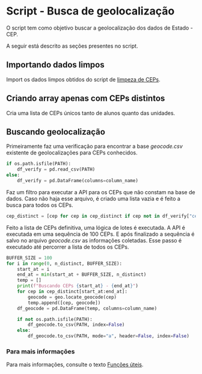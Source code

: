 # Script - Busca de geolocalização

O script tem como objetivo buscar a geolocalização dos dados de Estado - CEP.

A seguir está descrito as seções presentes no script.

## Importando dados limpos

Import os dados limpos obtidos do script de [limpeza de CEPs](./01_cep_cleaning.md).

## Criando array apenas com CEPs distintos

Cria uma lista de CEPs únicos tanto de alunos quanto das unidades.

## Buscando geolocalização

Primeiramente faz uma verificação para encontrar a base *geocode.csv* existente de geolocalizações para CEPs conhecidos.

```python
if os.path.isfile(PATH):
    df_verify = pd.read_csv(PATH)
else:
    df_verify = pd.DataFrame(columns=column_name)
```

 Faz um filtro para executar a API para os CEPs que não constam na base de dados. Caso não haja esse arquivo, é criado uma lista vazia e é feito a busca para todos os CEPs.

```python
cep_distinct = [cep for cep in cep_distinct if cep not in df_verify["cep"].values]
```

Feito a lista de CEPs definitiva, uma lógica de lotes é executada. A API é executada em uma sequência de 100 CEPs. E após finalizado a sequência é salvo no arquivo *geocode.csv* as informações coletadas. Esse passo é executado até percorrer a lista de todos os CEPs.

```python
BUFFER_SIZE = 100
for i in range(0, n_distinct, BUFFER_SIZE):
    start_at = i
    end_at = min(start_at + BUFFER_SIZE, n_distinct)
    temp = []
    print(f"Buscando CEPs {start_at} - {end_at}")
    for cep in cep_distinct[start_at:end_at]:
        geocode = geo.locate_geocode(cep)
        temp.append([cep, geocode])
    df_geocode = pd.DataFrame(temp, columns=column_name)

    if not os.path.isfile(PATH):
        df_geocode.to_csv(PATH, index=False)
    else:
        df_geocode.to_csv(PATH, mode="a", header=False, index=False)
```

### Para mais informações

Para mais informações, consulte o texto [Funções úteis](./funs_cep.md).
